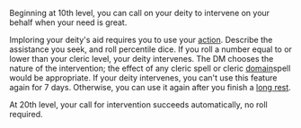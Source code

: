 Beginning at 10th level, you can call on your deity to intervene on your behalf when your need is great.  
  
Imploring your deity's aid requires you to use your [action](https://roll20.net/compendium/dnd5e/Combat#toc_20). Describe the assistance you seek, and roll percentile dice. If you roll a number equal to or lower than your cleric level, your deity intervenes. The DM chooses the nature of the intervention; the effect of any cleric spell or cleric [domain](https://roll20.net/compendium/dnd5e/Cleric#toc_5)spell would be appropriate. If your deity intervenes, you can't use this feature again for 7 days. Otherwise, you can use it again after you finish a [long rest](https://roll20.net/compendium/dnd5e/Resting#toc_2).  
  
At 20th level, your call for intervention succeeds automatically, no roll required.